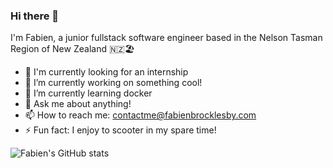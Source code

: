 ### Hi there 👋
I'm Fabien, a junior fullstack software engineer based in the Nelson Tasman Region of New Zealand 🇳🇿🏖️

- 👀 I'm currently looking for an internship
- 🔭 I’m currently working on something cool!
- 🌱 I’m currently learning docker
- 💬 Ask me about anything!
- 📫 How to reach me: contactme@fabienbrocklesby.com
- ⚡ Fun fact: I enjoy to scooter in my spare time!


![Fabien's GitHub stats](https://github-readme-stats.vercel.app/api?username=fabienbrocklesby&theme=dark&show_icons=true)
